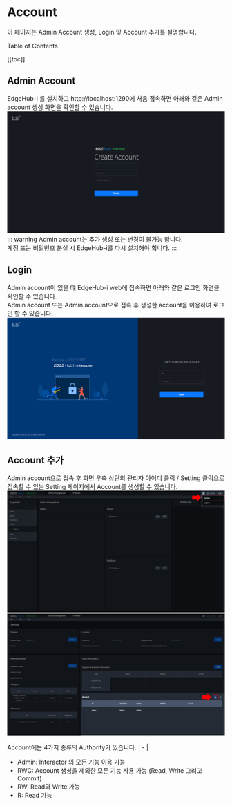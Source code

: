 # Account
이 페이지는 Admin Account 생성, Login 및 Account 추가를 설명합니다.

<div class="toc-title">Table of Contents</div>

[[toc]]

## Admin Account
EdgeHub-i 를 설치하고 http://localhost:1290에 처음 접속하면 아래와 같은 Admin account 생성 화면을 확인할 수 있습니다.  
![img](../../img/account/firstuser.png)
::: warning
Admin account는 추가 생성 또는 변경이 불가능 합니다.  
계정 또는 비밀번호 분실 시 EdgeHub-i를 다시 설치해야 합니다.
:::

## Login
Admin account이 있을 떄 EdgeHub-i web에 접속하면 아래와 같은 로그인 화면을 확인할 수 있습니다.  
Admin account 또는 Admin account으로 접속 후 생성한 account을 이용하여 로그인 할 수 있습니다.  
![img](../../img/account/login.png)  

## Account 추가
Admin account으로 접속 후 화면 우측 상단의 관리자 아이디 클릭 / Setting 클릭으로 접속할 수 있는 Setting 페이지에서 Account를 생성할 수 있습니다.  
![img](../../img/account/setting_btn.png)  
![img](../../img/account/account_add_btn.png)  

Account에는 4가지 종류의  Authority가 있습니다.
| - | 
- Admin: Interactor 의 모든 기능 이용 가능
- RWC: Account 생성을 제외한 모든 기능 사용 가능 (Read, Write 그리고 Commit)
- RW: Read와 Write 가능
- R: Read 가능
